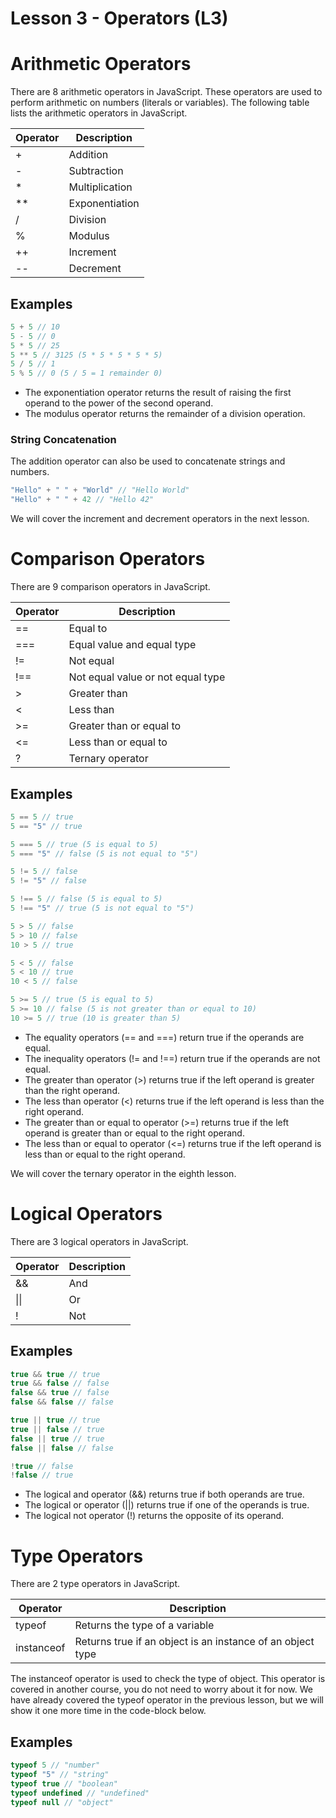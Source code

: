 # Lesson 3 - Operators (L3)

# Arithmetic Operators

There are 8 arithmetic operators in JavaScript.
These operators are used to perform arithmetic on numbers (literals or variables).
The following table lists the arithmetic operators in JavaScript.

| Operator | Description    |
|----------|----------------|
| +        | Addition       |
| -        | Subtraction    |
| *        | Multiplication |
| **       | Exponentiation |
| /        | Division       |
| %        | Modulus        |
| ++       | Increment      |
| --       | Decrement      |

## Examples

```js
5 + 5 // 10
5 - 5 // 0
5 * 5 // 25
5 ** 5 // 3125 (5 * 5 * 5 * 5 * 5)
5 / 5 // 1
5 % 5 // 0 (5 / 5 = 1 remainder 0)
```

- The exponentiation operator returns the result of raising the first operand to the power of the second operand.
- The modulus operator returns the remainder of a division operation.

### String Concatenation

The addition operator can also be used to concatenate strings and numbers.

```js
"Hello" + " " + "World" // "Hello World"
"Hello" + " " + 42 // "Hello 42"
```

We will cover the increment and decrement operators in the next lesson.

# Comparison Operators

There are 9 comparison operators in JavaScript.

| Operator | Description                       |
|----------|-----------------------------------|
| ==       | Equal to                          |
| ===      | Equal value and equal type        |
| !=       | Not equal                         |
| !==      | Not equal value or not equal type |
| &gt;     | Greater than                      |
| &lt;     | Less than                         |
| &gt;=    | Greater than or equal to          |
| &lt;=    | Less than or equal to             |
| ?        | Ternary operator                  |

## Examples

```js
5 == 5 // true
5 == "5" // true

5 === 5 // true (5 is equal to 5)
5 === "5" // false (5 is not equal to "5")

5 != 5 // false
5 != "5" // false

5 !== 5 // false (5 is equal to 5)
5 !== "5" // true (5 is not equal to "5")

5 > 5 // false
5 > 10 // false
10 > 5 // true

5 < 5 // false
5 < 10 // true
10 < 5 // false

5 >= 5 // true (5 is equal to 5)
5 >= 10 // false (5 is not greater than or equal to 10)
10 >= 5 // true (10 is greater than 5)
```

- The equality operators (== and ===) return true if the operands are equal.
- The inequality operators (!= and !==) return true if the operands are not equal.
- The greater than operator (&gt;) returns true if the left operand is greater than the right operand.
- The less than operator (&lt;) returns true if the left operand is less than the right operand.
- The greater than or equal to operator (&gt;=) returns true if the left operand is greater than or equal to the right operand.
- The less than or equal to operator (&lt;=) returns true if the left operand is less than or equal to the right operand.

We will cover the ternary operator in the eighth lesson.

# Logical Operators

There are 3 logical operators in JavaScript.

| Operator     | Description |
|--------------|-------------|
| &&           | And         |
| &#124;&#124; | Or          |
| !            | Not         |

## Examples

```js
true && true // true
true && false // false
false && true // false
false && false // false

true || true // true
true || false // true
false || true // true
false || false // false

!true // false
!false // true
```

- The logical and operator (&&) returns true if both operands are true.
- The logical or operator (||) returns true if one of the operands is true.
- The logical not operator (!) returns the opposite of its operand.

# Type Operators

There are 2 type operators in JavaScript.

| Operator   | Description                                                |
|------------|------------------------------------------------------------|
| typeof     | Returns the type of a variable                             |
| instanceof | Returns true if an object is an instance of an object type |

The instanceof operator is used to check the type of object.
This operator is covered in another course, you do not need to worry about it for now.
We have already covered the typeof operator in the previous lesson, but we will show it one more time in the code-block below.

## Examples

```js
typeof 5 // "number"
typeof "5" // "string"
typeof true // "boolean"
typeof undefined // "undefined"
typeof null // "object"
```
